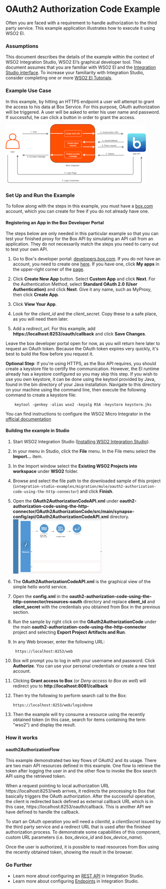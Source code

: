 # OAuth2 Authorization Code Example

Often you are faced with a requirement to handle authorization to the third party service. This example application illustrates how to execute it using WSO2 EI.

### Assumptions

This document describes the details of the example within the context of WSO2 Integration Studio, WSO2 EI’s graphical developer tool. This document assumes that you are familiar with WSO2 EI and the [Integration Studio interface](https://ei.docs.wso2.com/en/latest/micro-integrator/develop/WSO2-Integration-Studio/). To increase your familiarity with Integration Studio, consider completing one or more [WSO2 EI Tutorials](https://ei.docs.wso2.com/en/latest/micro-integrator/use-cases/integration-use-cases/).

### Example Use Case

In this example, by hitting an HTTPS endpoint a user will attempt to grant the access to his data at Box Service. For this purpose, OAuth authorization will be triggered. A user will be asked to enter his user name and password. If successful, he can click a button in order to grant the access.

<img width="90%" src="../../resources/images/oauth2-authorization-code-using-the-http-connector-use-case.png">

### Set Up and Run the Example ###

To follow along with the steps in this example, you must have a [box.com](https://app.box.com/files) account, which you can create for free if you do not already have one.

#### Registering an App in the Box Developer Portal ####

The steps below are only needed in this particular example so that you can test your finished proxy for the Box API by simulating an API call from an application. They do not necessarily match the steps you need to carry out to test your own API.

1. Go to Box's developer portal: [developers.box.com](https://developers.box.com/). If you do not have an account, you need to create one [here](https://app.box.com/signup/personal). If you have one, click **My apps** in the upper-right corner of the [page](https://developers.box.com/).

2. Click **Create New App** button. Select **Custom App** and click **Next**. For the Authentication Method, select **Standard OAuth 2.0 (User Authentication)** and click **Next**. Give it any name, such as MyProxy, then click **Create App**. 

1. Click **View Your App**.

1. Look for the *client_id* and the *client_secret*. Copy these to a safe place, as you will need them later.

1. Add a *redirect_url*. For this example, add **https://localhost:8253/oauth/callback** and click **Save Changes**.

Leave the box developer portal open for now, as you will return here later to request an OAuth token. Because the OAuth token expires very quickly, it's best to build the flow before you request it.

**Optional Step**: If you're using HTTPS, as the Box API requires, you should create a keystore file to certify the communication. However, the EI runtime already has a keystore configured so you may skip this step. If you wish to use you own keystore, it can be done using the keytool provided by Java, found in the bin directory of your Java installation. Navigate to this directory on your machine using the command line, then execute the following command to create a keystore file:

		keytool -genkey -alias wso2 -keyalg RSA -keystore keystore.jks

You can find instructions to configure the WSO2 Micro Integrator in the [official documentation](https://ei.docs.wso2.com/en/latest/micro-integrator/setup/security/configuring_keystores/)

#### Building the example in Studio ####

1. Start WSO2 Integration Studio ([Installing WSO2 Integration Studio](https://ei.docs.wso2.com/en/latest/micro-integrator/develop/installing-WSO2-Integration-Studio/)).

2. In your menu in Studio, click the **File** menu. In the File menu select the **Import...** item.

3. In the Import window select the **Existing WSO2 Projects into workspace** under **WSO2** folder.

4. Browse and select the file path to the downloaded sample of this project (``integration-studio-examples/migration/mule/oauth2-authorization-code-using-the-http-connector``) and click **Finish**.

5. Open the **OAuth2AuthorizationCodeAPI.xml** under **oauth2-authorization-code-using-the-http-connector/OAuth2AuthorizationCode/src/main/synapse-config/api/OAuth2AuthorizationCodeAPI.xml** directory.<br>
  	<img width="60%" src="../../resources/images/oauth2-authorization-code-using-the-http-connector.png">


6. The **OAuth2AuthorizationCodeAPI.xml** is the graphical view of the simple hello world service.

7. Open the **config.xml** in the **oauth2-authorization-code-using-the-http-connector/resources-oauth** directory and replace **client_id** and **client_secret** with the credentials you obtained from Box in the previous section.

8. Run the sample by right click on the **OAuth2AuthorizationCode** under the main **oauth2-authorization-code-using-the-http-connector** project and selecting **Export Project Artifacts and Run**.

9. In any Web browser, enter the following URL: 

		https://localhost:8253/web

10. Box will prompt you to log in with your username and password. Click **Authorize**. You can use your personal credentials or create a new test account.

11. Clicking **Grant access to Box** (or *Deny access to Box as well*) will redirect you to **http://localhost:8081/callback**

12. Then try the following to perform search call to the Box: 

		https://localhost:8253/web/loginDone

13. Then the example will try consume a resource using the recently obtained token (in this case, search for items containing the term "wso2") and display the result.
  
### How it works

#### oauth2AuthorizationFlow

This example demonstrated two key flows of OAuth2 and its usage. There are two main API resources defined in this example. One flow to retrieve the token
after logging the user in and the other flow to invoke the Box search API using the retrieved token.

When a request pointing to local authorization URL https://localhost:8253/web arrives, it redirects the processing to Box that basically triggers the OAuth authorization. After the successful operation, the client is redirected back defined as external callback URL which is in this case, https://localhost:8253/oauth/callback. This is another API we have defined to handle the callback.  

To start an OAuth operation you will need a *clientId*, a *clientSecret* issued by the third party service and a redirect URL that is used after the finished authorization process. To demonstrate some capabilities of this component, custom URL parameters (i.e. *box_device_id* and *box_device_name*).

Once the user is authorized, it is possible to read resources from Box using the recently obtained token, showing the result in the browser.



### Go Further

* Learn more about configuring an [REST API](https://ei.docs.wso2.com/en/latest/micro-integrator/references/synapse-properties/rest-api-properties/) in Integration Studio.
* Learn more about configuring [Endpoints](https://ei.docs.wso2.com/en/latest/micro-integrator/references/synapse-properties/endpoint-properties/) in Integration Studio.
